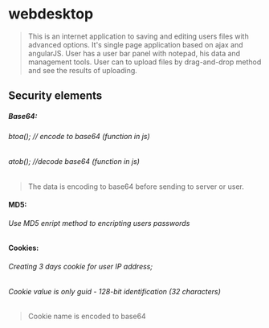# webdesktop
> This is an internet application to saving and editing users files with advanced options. It's single page application based on ajax and angularJS.
User has a user bar panel with notepad, his data and management tools. User can to upload files by drag-and-drop method and see the results of uploading.

## Security elements


##### Base64:
###### btoa(); // encode to base64 (function in js)
###### atob(); //decode base64 (function in js)
> The data is encoding to base64 before sending to server or user.


#### MD5:
###### Use MD5 enript method to encripting users passwords


#### Cookies:
###### Creating 3 days cookie for user IP address; 
###### Cookie value is only guid - 128-bit identification (32 characters)
> Cookie name is encoded to base64

